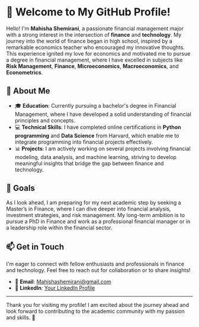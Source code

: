 # 👋 Welcome to My GitHub Profile!

Hello! I'm **Mahisha Shemirani**, a passionate financial management major with a strong interest in the intersection of **finance** and **technology**. My journey into the world of finance began in high school, inspired by a remarkable economics teacher who encouraged my innovative thoughts. This experience ignited my love for economics and motivated me to pursue a degree in financial management, where I have excelled in subjects like **Risk Management**, **Finance**, **Microeconomics**, **Macroeconomics**, and **Econometrics**.

## 🚀 About Me

- 🎓 **Education**: Currently pursuing a bachelor's degree in Financial Management, where I have developed a solid understanding of financial principles and concepts.
- 💻 **Technical Skills**: I have completed online certifications in **Python programming** and **Data Science** from Harvard, which enable me to integrate programming into financial projects effectively.
- 📊 **Projects**: I am actively working on several projects involving financial modeling, data analysis, and machine learning, striving to develop meaningful insights that bridge the gap between finance and technology.

## 🎯 Goals

As I look ahead, I am preparing for my next academic step by seeking a Master’s in Finance, where I can dive deeper into financial analysis, investment strategies, and risk management. My long-term ambition is to pursue a PhD in Finance and work as a professional financial manager or in a leadership role within the financial sector.

## 📫 Get in Touch

I'm eager to connect with fellow enthusiasts and professionals in finance and technology. Feel free to reach out for collaboration or to share insights!

- 📧 **Email**: Mahishashemirani@gmail.com
- 💼 **LinkedIn**: [Your LinkedIn Profile](https://www.linkedin.com/in/yourprofile)

---

Thank you for visiting my profile! I am excited about the journey ahead and look forward to contributing to the academic community with my passion and skills. 🚀
